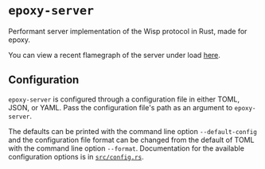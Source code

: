 # `epoxy-server`
Performant server implementation of the Wisp protocol in Rust, made for epoxy.

You can view a recent flamegraph of the server under load [here](flamegraph.svg?raw=true).

## Configuration
`epoxy-server` is configured through a configuration file in either TOML, JSON, or YAML. Pass the configuration file's path as an argument to `epoxy-server`.

The defaults can be printed with the command line option `--default-config` and the configuration file format can be changed from the default of TOML with the command line option `--format`. Documentation for the available configuration options is in [`src/config.rs`](src/config.rs).
